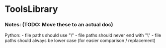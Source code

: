 # ToolsLibrary


### Notes: (TODO: Move these to an actual doc)
Python:
    - file paths should use "\\"
    - file paths should never end with "\\"
    - file paths should always be lower case (for easier comparison / replacement)
